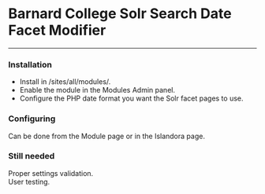 # Barnard College Solr Search Date Facet Modifier
-------

### Installation
- Install in /sites/all/modules/.
- Enable the module in the Modules Admin panel.
- Configure the PHP date format you want the Solr facet pages to use.

### Configuring
Can be done from the Module page or in the Islandora page.

### Still needed
Proper settings validation.  
User testing.